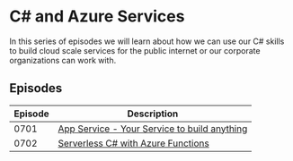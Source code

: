 # C# and Azure Services

In this series of episodes we will learn about how we can use our C# skills to build cloud scale services for the public internet or our corporate organizations can work with.

## Episodes

| Episode | Description |
| --- | --- |
| 0701 | [App Service - Your Service to build anything](0701/README.md) |
| 0702 | [Serverless C# with Azure Functions](0702/README.md) |